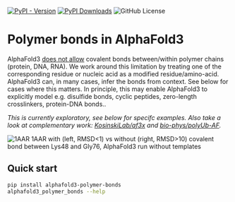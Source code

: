 [![PyPI - Version](https://img.shields.io/pypi/v/alphafold3-polymer-bonds)](https://pypi.org/project/alphafold3-polymer-bonds/)
[![PyPI Downloads](https://static.pepy.tech/personalized-badge/alphafold3-polymer-bonds?period=total&units=INTERNATIONAL_SYSTEM&left_color=BLACK&right_color=GREEN&left_text=downloads)](https://pepy.tech/projects/alphafold3-polymer-bonds)
![GitHub License](https://img.shields.io/github/license/jurgjn/alphafold3-polymer-bonds)

# Polymer bonds in AlphaFold3
AlphaFold3
[does not allow](https://github.com/google-deepmind/alphafold3/blob/main/docs/input.md#bonds)
covalent bonds between/within polymer chains (protein, DNA, RNA).
We work around this limitation by treating one of the corresponding residue or nucleic acid as a modified residue/amino-acid.
AlphaFold3 can, in many cases, infer the bonds from context. See below for cases where this matters. 
In principle, this may enable AlphaFold3 to explicitly model e.g. disulfide bonds, cyclic peptides, zero-length crosslinkers, protein-DNA bonds..

*This is currently exploratory, see below for specifc examples. Also take a look at complementary work:
[KosinskiLab/af3x](https://github.com/KosinskiLab/af3x)
and
[bio-phys/polyUb-AF](https://github.com/bio-phys/polyUb-AF).*

![1AAR](examples/visualise/1AAR.png)
1AAR with (left, RMSD<1) vs without (right, RMSD>10) covalent bond between Lys48 and Gly76, AlphaFold3 run without templates

## Quick start
```bash
pip install alphafold3-polymer-bonds
alphafold3_polymer_bonds --help
```

